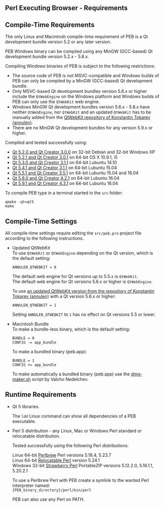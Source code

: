 Perl Executing Browser - Requirements
--------------------------------------------------------------------------------

## Compile-Time Requirements
The only Linux and Macintosh compile-time requirement of PEB is a Qt development bundle version 5.2 or any later version.  

PEB Windows binary can be compiled using any MinGW (GCC-based) Qt development bundle version 5.2.x - 5.8.x.  

Compiling Windows binaries of PEB is subject to the following restrictions:  

* The source code of PEB is not MSVC-compatible and Windows builds of PEB can only be compiled by a MinGW (GCC-based) Qt development bundle.
*  Only MSVC-based Qt development bundles version 5.6.x or higher include the ```QtWebEngine``` on the Windows platform and Windows builds of PEB can only use the ```QtWebKit``` web engine.
* Windows MinGW Qt development bundles version 5.6.x - 5.8.x have neither ```QtWebEngine```, nor ```QtWebKit``` and an updated ``QtWebKit`` has to be manually added from the [QtWebKit repository of Konstantin Tokarev (annulen)](https://github.com/annulen/webkit/releases).
* There are no MinGW Qt development bundles for any version 5.9.x or higher.

Compiled and tested successfully using:
* [Qt 5.2.0 and Qt Creator 3.0.0](http://download.qt.io/archive/qt/5.2/5.2.0/) on 32-bit Debian and 32-bit Windows XP
* [Qt 5.2.1 and Qt Creator 3.0.1](http://download.qt.io/archive/qt/5.2/5.2.1/) on 64-bit OS X 10.9.1, i5
* [Qt 5.3.0 and Qt Creator 3.1.1](http://download.qt.io/archive/qt/5.3/5.3.0/) on 64-bit Lubuntu 14.10
* [Qt 5.4.1 and Qt Creator 3.1.1](http://download.qt.io/archive/qt/5.4/5.4.1/) on 64-bit Lubuntu 15.04
* [Qt 5.5.1 and Qt Creator 3.5.1](http://download.qt.io/archive/qt/5.5/5.5.1/) on 64-bit Lubuntu 15.04 and 16.04
* [Qt 5.8.0 and Qt Creator 4.2.1](http://download.qt.io/archive/qt/5.8/5.8.0/) on 64-bit Lubuntu 16.04
* [Qt 5.9.1 and Qt Creator 4.3.1](http://download.qt.io/archive/qt/5.9/5.9.1/) on 64-bit Lubuntu 16.04

To compile PEB type in a terminal started in the ``src`` folder:

```
qmake -qt=qt5
make
```

## Compile-Time Settings
All compile-time settings require editing the ``src/peb.pro`` project file according to the following instructions.  

* Updated QtWebKit  
  To use ```QtWebKit``` or ```QtWebEngine``` depending on the Qt version, which is the default setting:  

  ```QMake
  ANNULEN_QTWEBKIT = 0
  ```

  The default web engine for Qt versions up to 5.5.x is ```QtWebKit```.  
  The default web engine for Qt versions 5.6.x or higher is ```QtWebEngine```.

  To use [an updated QtWebKit version from the repository of Konstantin Tokarev (annulen)](https://github.com/annulen/webkit/releases) with a Qt version 5.6.x or higher:

  ```QMake
  ANNULEN_QTWEBKIT = 1
  ```

  Setting ```ANNULEN_QTWEBKIT``` to ```1``` has no effect on Qt versions 5.5 or lower.  

* Macintosh Bundle  
  To make a bundle-less binary, which is the default setting:  

  ```QMake
  BUNDLE = 0
  CONFIG -= app_bundle
  ```

  To make a bundled binary (peb.app):  

  ```QMake
  BUNDLE = 1
  CONFIG += app_bundle
  ```

  To make automatically a bundled binary (peb.app) use the [dmg-maker.sh](sdk/dmg-maker.sh) script by Valcho Nedelchev.

## Runtime Requirements
* Qt 5 libraries.  

  The ``ldd`` Linux command can show all dependencies of a PEB executable.  

* Perl 5 distribution - any Linux, Mac or Windows Perl standard or relocatable distribution.  

  Tested successfully using the following Perl distributions:  

  Linux 64-bit [Perlbrew](https://perlbrew.pl/) Perl versions 5.18.4, 5.23.7  
  Linux 64-bit [Relocatable Perl](https://github.com/skaji/relocatable-perl) version 5.24.1  
  Windows 32-bit [Strawberry Perl](http://strawberryperl.com/) PortableZIP versions 5.12.2.0, 5.16.1.1, 5.20.2.1  

  To use a Perlbrew Perl with PEB create a symlink to the wanted Perl interpreter named:  
  ``{PEB_binary_directory}/perl/bin/perl``  

  PEB can also use any Perl on PATH.
